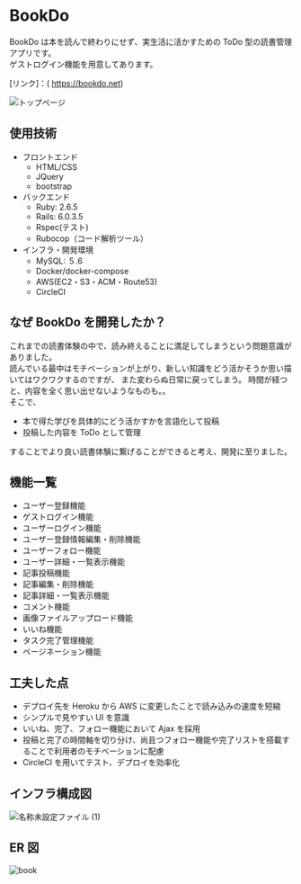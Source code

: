 # BookDo

BookDo は本を読んで終わりにせず、実生活に活かすための ToDo 型の読書管理アプリです。<br>
ゲストログイン機能を用意してあります。

[リンク]：( https://bookdo.net)

![トップページ](https://user-images.githubusercontent.com/79436585/113660586-69b0cd00-96df-11eb-9d99-b3851d811804.jpeg)

## 使用技術

- フロントエンド
  - HTML/CSS
  - JQuery
  - bootstrap
- バックエンド
  - Ruby: 2.6.5
  - Rails: 6.0.3.5
  - Rspec(テスト)
  - Rubocop（コード解析ツール）
- インフラ・開発環境
  - MySQL: ５.6
  - Docker/docker-compose
  - AWS(EC2・S3・ACM・Route53)
  - CircleCI

## なぜ BookDo を開発したか？

これまでの読書体験の中で、読み終えることに満足してしまうという問題意識がありました。<br>
読んでいる最中はモチベーションが上がり、新しい知識をどう活かそうか思い描いてはワクワクするのですが、
また変わらぬ日常に戻ってしまう。
時間が経つと、内容を全く思い出せないようなものも。。<br>
そこで、

- 本で得た学びを具体的にどう活かすかを言語化して投稿
- 投稿した内容を ToDo として管理

することでより良い読書体験に繋げることができると考え、開発に至りました。

## 機能一覧

- ユーザー登録機能
- ゲストログイン機能
- ユーザーログイン機能
- ユーザー登録情報編集・削除機能
- ユーザーフォロー機能
- ユーザー詳細・一覧表示機能
- 記事投稿機能
- 記事編集・削除機能
- 記事詳細・一覧表示機能
- コメント機能
- 画像ファイルアップロード機能
- いいね機能
- タスク完了管理機能
- ページネーション機能

## 工夫した点

- デプロイ先を Heroku から AWS に変更したことで読み込みの速度を短縮
- シンプルで見やすい UI を意識
- いいね、完了、フォロー機能において Ajax を採用
- 投稿と完了の時間軸を切り分け、尚且つフォロー機能や完了リストを搭載することで利用者のモチベーションに配慮
- CircleCI を用いてテスト、デプロイを効率化

## インフラ構成図

![名称未設定ファイル (1)](https://user-images.githubusercontent.com/79436585/113662073-52271380-96e2-11eb-8361-314a66a1fd9c.png)

## ER 図

![book](https://user-images.githubusercontent.com/79436585/113247453-0a754600-92f6-11eb-9d01-197cc6771f4d.png)
